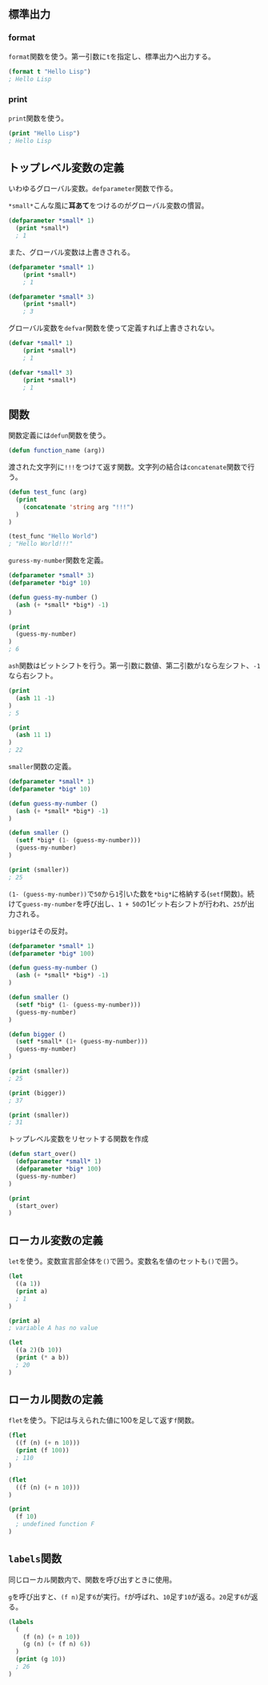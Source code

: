 ## 標準出力

### format

`format`関数を使う。第一引数に`t`を指定し、標準出力へ出力する。

```lisp
(format t "Hello Lisp")
; Hello Lisp
```

### print

`print`関数を使う。

```lisp
(print "Hello Lisp")
; Hello Lisp
```

## トップレベル変数の定義

いわゆるグローバル変数。`defparameter`関数で作る。

`*small*`こんな風に**耳あて**をつけるのがグローバル変数の慣習。

```lisp
(defparameter *small* 1)
  (print *small*)
  ; 1
```

また、グローバル変数は上書きされる。

```lisp
(defparameter *small* 1)
	(print *small*)
	; 1

(defparameter *small* 3)
	(print *small*)
	; 3
```

グローバル変数を`defvar`関数を使って定義すれば上書きされない。

```lisp
(defvar *small* 1)
	(print *small*)
	; 1

(defvar *small* 3)
	(print *small*)
	; 1
```

## 関数

関数定義には`defun`関数を使う。

```lisp
(defun function_name (arg))
```

渡された文字列に`!!!`をつけて返す関数。文字列の結合は`concatenate`関数で行う。

```lisp
(defun test_func (arg)
  (print
    (concatenate 'string arg "!!!")
  )
)

(test_func "Hello World")
; "Hello World!!!"
```

`guress-my-number`関数を定義。

```lisp
(defparameter *small* 3)
(defparameter *big* 10)

(defun guess-my-number ()
  (ash (+ *small* *big*) -1)
)

(print
  (guess-my-number)
)
; 6
```

`ash`関数はビットシフトを行う。第一引数に数値、第二引数が`1`なら左シフト、`-1`なら右シフト。

```lisp
(print
  (ash 11 -1)
)
; 5

(print
  (ash 11 1)
)
; 22
```

`smaller`関数の定義。

```lisp
(defparameter *small* 1)
(defparameter *big* 10)

(defun guess-my-number ()
  (ash (+ *small* *big*) -1)
)

(defun smaller ()
  (setf *big* (1- (guess-my-number)))
  (guess-my-number)
)

(print (smaller))
; 25
```

`(1- (guess-my-number))`で`50`から`1`引いた数を`*big*`に格納する(`setf`関数)。続けて`guess-my-number`を呼び出し、`1 + 50`の1ビット右シフトが行われ、`25`が出力される。

`bigger`はその反対。

```lisp
(defparameter *small* 1)
(defparameter *big* 100)

(defun guess-my-number ()
  (ash (+ *small* *big*) -1)
)

(defun smaller ()
  (setf *big* (1- (guess-my-number)))
  (guess-my-number)
)

(defun bigger ()
  (setf *small* (1+ (guess-my-number)))
  (guess-my-number)
)

(print (smaller))
; 25

(print (bigger))
; 37

(print (smaller))
; 31
```

トップレベル変数をリセットする関数を作成

```lisp
(defun start_over()
  (defparameter *small* 1)
  (defparameter *big* 100)
  (guess-my-number)
)

(print
  (start_over)
)
```

## ローカル変数の定義

`let`を使う。変数宣言部全体を`()`で囲う。変数名を値のセットも`()`で囲う。

```lisp
(let
  ((a 1))
  (print a)
  ; 1
)

(print a)
; variable A has no value
```

```lisp
(let
  ((a 2)(b 10))
  (print (* a b))
  ; 20
)
```

## ローカル関数の定義

`flet`を使う。下記は与えられた値に100を足して返す`f`関数。

```lisp
(flet
  ((f (n) (+ n 10)))
  (print (f 100))
  ; 110
)
```

```lisp
(flet
  ((f (n) (+ n 10)))
)

(print
  (f 10)
  ; undefined function F
)
```

## `labels`関数

同じローカル関数内で、関数を呼び出すときに使用。

`g`を呼び出すと、`(f n)`足す`6`が実行。`f`が呼ばれ、`10`足す`10`が返る。`20`足す`6`が返る。

```lisp
(labels
  (
    (f (n) (+ n 10))
    (g (n) (+ (f n) 6))
  )
  (print (g 10))
  ; 26
)
```

